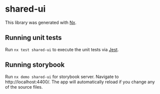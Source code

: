 # shared-ui

This library was generated with [Nx](https://nx.dev).

## Running unit tests

Run `nx test shared-ui` to execute the unit tests via [Jest](https://jestjs.io).

## Running storybook

Run `nx demo shared-ui` for storybook server. Navigate to http://localhost:4400/. The app will automatically reload if you change any of the source files.
